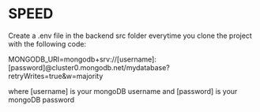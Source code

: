 # SPEED

Create a .env file in the backend src folder everytime you clone the project
with the following code:

MONGODB_URI=mongodb+srv://[username]:[password]@cluster0.mongodb.net/mydatabase?retryWrites=true&w=majority

where [username] is your mongoDB username and [password] is your mongoDB password
